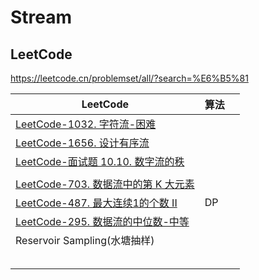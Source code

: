 # Stream



## LeetCode

https://leetcode.cn/problemset/all/?search=%E6%B5%81

| LeetCode                                                     | 算法 |      |
| ------------------------------------------------------------ | ---- | ---- |
| [LeetCode-1032. 字符流-困难](https://leetcode.cn/problems/stream-of-characters/) |      |      |
| [LeetCode-1656. 设计有序流](https://leetcode.cn/problems/design-an-ordered-stream/) |      |      |
| [LeetCode-面试题 10.10. 数字流的秩](https://leetcode.cn/problems/rank-from-stream-lcci/) |      |      |
|                                                              |      |      |
| [LeetCode-703. 数据流中的第 K 大元素](https://leetcode.cn/problems/kth-largest-element-in-a-stream/) |      |      |
| [LeetCode-487. 最大连续1的个数 II](https://leetcode.cn/problems/max-consecutive-ones-ii/) | DP   |      |
| [LeetCode-295. 数据流的中位数-中等](https://leetcode-cn.com/problems/find-median-from-data-stream/) |      |      |
| Reservoir Sampling(水塘抽样)                                 |      |      |
|                                                              |      |      |
|                                                              |      |      |
|                                                              |      |      |
|                                                              |      |      |
|                                                              |      |      |







